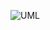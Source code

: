 ![UML](https://user-images.githubusercontent.com/47153476/153287787-ec61edd8-97b6-49f1-8bd6-ab5608715cb1.png)
